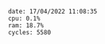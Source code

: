 

                date: 17/04/2022 11:08:35
                cpu: 0.1%
                ram: 18.7%
                cycles: 5580

                         